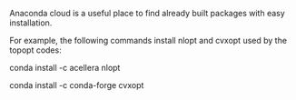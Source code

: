 Anaconda cloud is a useful place to find already built packages with easy installation.

For example, the following commands install nlopt and cvxopt used by the topopt codes:

conda install -c acellera nlopt 

conda install -c conda-forge cvxopt
